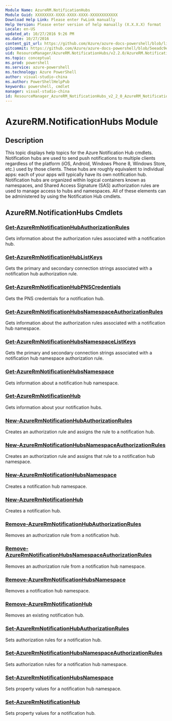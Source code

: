 ```yaml
---
Module Name: AzureRM.NotificationHubs
Module Guid: XXXXXXXX-XXXX-XXXX-XXXX-XXXXXXXXXXXX
Download Help Link: Please enter FwLink manually
Help Version: Please enter version of help manually (X.X.X.X) format
Locale: en-US
updated_at: 10/27/2016 9:26 PM
ms.date: 10/27/2016
content_git_url: https://github.com/Azure/azure-docs-powershell/blob/live/azureps-cmdlets-docs/ResourceManager/AzureRM.NotificationHubs/v2.2.0/AzureRM.NotificationHubs.md
gitcommit: https://github.com/Azure/azure-docs-powershell/blob/5eeadc9e4cb2922fcef5161f87c5588a44622a76/azureps-cmdlets-docs/ResourceManager/AzureRM.NotificationHubs/v2.2.0/AzureRM.NotificationHubs.md
uid: ResourceManager/AzureRM.NotificationHubs/v2.2.0/AzureRM.NotificationHubs.md
ms.topic: conceptual
ms.prod: powershell
ms.service: azure-powershell
ms.technology: Azure PowerShell
author: visual-studio-china
ms.author: PowerShellHelpPub
keywords: powershell, cmdlet
manager: visual-studio-china
id: ResourceManager_AzureRM_NotificationHubs_v2_2_0_AzureRM_NotificationHubs_md
---
```


# AzureRM.NotificationHubs Module
## Description
This topic displays help topics for the Azure Notification Hub cmdlets. Notification hubs are used to send push notifications to multiple clients regardless of the platform (iOS, Android, Windows Phone 8, Windows Store, etc.) used by those clients. These hubs are roughly equivalent to individual apps: each of your apps will typically have its own notification hub. Notification hubs are organized within logical containers known as namespaces, and Shared Access Signature (SAS) authorization rules are used to manage access to hubs and namespaces. All of these elements can be administered by using the Notification Hub cmdlets.

## AzureRM.NotificationHubs Cmdlets
### [Get-AzureRmNotificationHubAuthorizationRules](./Get-AzureRmNotificationHubAuthorizationRules.md)
Gets information about the authorization rules associated with a notification hub.


### [Get-AzureRmNotificationHubListKeys](./Get-AzureRmNotificationHubListKeys.md)
Gets the primary and secondary connection strings associated with a notification hub authorization rule.


### [Get-AzureRmNotificationHubPNSCredentials](./Get-AzureRmNotificationHubPNSCredentials.md)
Gets the PNS credentials for a notification hub.


### [Get-AzureRmNotificationHubsNamespaceAuthorizationRules](./Get-AzureRmNotificationHubsNamespaceAuthorizationRules.md)
Gets information about the authorization rules associated with a notification hub namespace.


### [Get-AzureRmNotificationHubsNamespaceListKeys](./Get-AzureRmNotificationHubsNamespaceListKeys.md)
Gets the primary and secondary connection strings associated with a notification hub namespace authorization rule.


### [Get-AzureRmNotificationHubsNamespace](./Get-AzureRmNotificationHubsNamespace.md)
Gets information about a notification hub namespace.


### [Get-AzureRmNotificationHub](./Get-AzureRmNotificationHub.md)
Gets information about your notification hubs.


### [New-AzureRmNotificationHubAuthorizationRules](./New-AzureRmNotificationHubAuthorizationRules.md)
Creates an authorization rule and assigns the rule to a notification hub.


### [New-AzureRmNotificationHubsNamespaceAuthorizationRules](./New-AzureRmNotificationHubsNamespaceAuthorizationRules.md)
Creates an authorization rule and assigns that rule to a notification hub namespace.


### [New-AzureRmNotificationHubsNamespace](./New-AzureRmNotificationHubsNamespace.md)
Creates a notification hub namespace.


### [New-AzureRmNotificationHub](./New-AzureRmNotificationHub.md)
Creates a notification hub.


### [Remove-AzureRmNotificationHubAuthorizationRules](./Remove-AzureRmNotificationHubAuthorizationRules.md)
Removes an authorization rule from a notification hub.


### [Remove-AzureRmNotificationHubsNamespaceAuthorizationRules](./Remove-AzureRmNotificationHubsNamespaceAuthorizationRules.md)
Removes an authorization rule from a notification hub namespace.


### [Remove-AzureRmNotificationHubsNamespace](./Remove-AzureRmNotificationHubsNamespace.md)
Removes a notification hub namespace.


### [Remove-AzureRmNotificationHub](./Remove-AzureRmNotificationHub.md)
Removes an existing notification hub.


### [Set-AzureRmNotificationHubAuthorizationRules](./Set-AzureRmNotificationHubAuthorizationRules.md)
Sets authorization rules for a notification hub.


### [Set-AzureRmNotificationHubsNamespaceAuthorizationRules](./Set-AzureRmNotificationHubsNamespaceAuthorizationRules.md)
Sets authorization rules for a notification hub namespace.


### [Set-AzureRmNotificationHubsNamespace](./Set-AzureRmNotificationHubsNamespace.md)
Sets property values for a notification hub namespace.


### [Set-AzureRmNotificationHub](./Set-AzureRmNotificationHub.md)
Sets property values for a notification hub.



